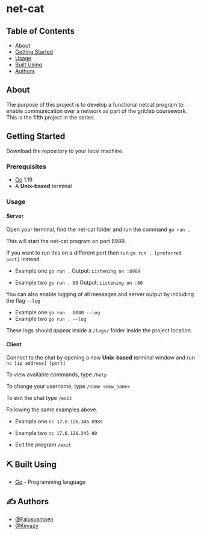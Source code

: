
# net-cat

## Table of Contents

- [About](#about)
- [Getting Started](#getting_started)
- [Usage](#usage)
- [Built Using](#⛏️-built-using)
- [Authors](#✍️-authors)

## About <a name = "about"></a>

The purpose of this project is to develop a functional netcat program to enable communication over a network as part of the grit:lab coursework.
This is the fifth project in the series.
## Getting Started <a name = "getting_started"></a>

Download the repository to your local machine.

### Prerequisites

- [Go](https://go.dev/) 1.19
- A **Unix-based** terminal

### Usage

#### Server
Open your terminal, find the net-cat folder and run the command `go run .`

This will start the net-cat program on port 8989.

If you want to run this on a different port then run `go run . [preferred port]` instead.

- Example one `go run .`
  Output: `Listening on :8989`

- Example two `go run . 80`
  Output: `Listening on :80`

You can also enable logging of all messages and server output by including the flag `--log`

- Example one `go run . 8080 --log`
- Example two `go run . --log`

These logs should appear inside a `/logs/` folder inside the project location.

#### Client
Connect to the chat by opening a new **Unix-based** terminal window and run `nc [ip address] [port]`

To view available commands, type `/help`

To change your username, type `/name <new_name>`

To exit the chat type `/exit`

Following the same examples above.

- Example one `nc 17.6.126.345 8989`

- Example two `nc 17.6.126.345 80`

- Exit the program `/exit`

## ⛏️ Built Using <a name = "built_using"></a>

- [Go](https://go.dev/) - Programming language

## ✍️ Authors <a name = "authors"></a>

- [@Falusvampen](https://github.com/Falusvampen)
- [@Kevazy](https://github.com/kevazy)

